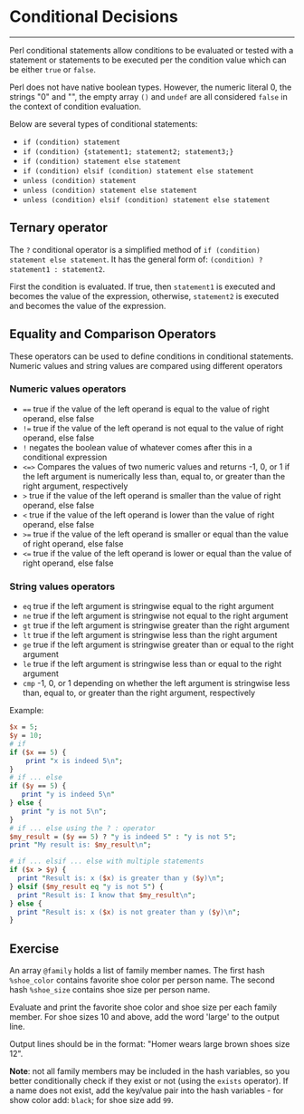 # Conditional Decisions

---

Perl conditional statements allow conditions to be evaluated or tested with a statement or statements to be executed per the condition value which can be either `true` or `false`.

Perl does not have native boolean types. However, the numeric literal 0, the strings "0" and "", the empty array `()` and `undef` are all considered `false` in the context of condition evaluation.

Below are several types of conditional statements:

-   `if (condition) statement`
-   `if (condition) {statement1; statement2; statement3;}`
-   `if (condition) statement else statement`
-   `if (condition) elsif (condition) statement else statement`
-   `unless (condition) statement`
-   `unless (condition) statement else statement`
-   `unless (condition) elsif (condition) statement else statement`

## Ternary operator

The `?` conditional operator is a simplified method of `if (condition) statement else statement`. It has the general form of: `(condition) ? statement1 : statement2`.

First the condition is evaluated. If true, then `statement1` is executed and becomes the value of the expression, otherwise, `statement2` is executed and becomes the value of the expression.

## Equality and Comparison Operators

These operators can be used to define conditions in conditional statements. Numeric values and string values are compared using different operators

### Numeric values operators

-   `==` true if the value of the left operand is equal to the value of right operand, else false
-   `!=` true if the value of the left operand is not equal to the value of right operand, else false
-   `!` negates the boolean value of whatever comes after this in a conditional expression
-   `<=>` Compares the values of two numeric values and returns -1, 0, or 1 if the left argument is numerically less than, equal to, or greater than the right argument, respectively
-   `>` true if the value of the left operand is smaller than the value of right operand, else false
-   `<` true if the value of the left operand is lower than the value of right operand, else false
-   `>=` true if the value of the left operand is smaller or equal than the value of right operand, else false
-   `<=` true if the value of the left operand is lower or equal than the value of right operand, else false

### String values operators

-   `eq` true if the left argument is stringwise equal to the right argument
-   `ne` true if the left argument is stringwise not equal to the right argument
-   `gt` true if the left argument is stringwise greater than the right argument
-   `lt` true if the left argument is stringwise less than the right argument
-   `ge` true if the left argument is stringwise greater than or equal to the right argument
-   `le` true if the left argument is stringwise less than or equal to the right argument
-   `cmp` -1, 0, or 1 depending on whether the left argument is stringwise less than, equal to, or greater than the right argument, respectively

Example:

```perl
$x = 5;
$y = 10;
# if
if ($x == 5) {
    print "x is indeed 5\n";
}
# if ... else
if ($y == 5) {
   print "y is indeed 5\n"
} else {
   print "y is not 5\n";
}
# if ... else using the ? : operator
$my_result = ($y == 5) ? "y is indeed 5" : "y is not 5";
print "My result is: $my_result\n";

# if ... elsif ... else with multiple statements
if ($x > $y) {
  print "Result is: x ($x) is greater than y ($y)\n";
} elsif ($my_result eq "y is not 5") {
  print "Result is: I know that $my_result\n";
} else {
  print "Result is: x ($x) is not greater than y ($y)\n";
}
```

## Exercise

An array `@family` holds a list of family member names. The first hash `%shoe_color` contains favorite shoe color per person name. The second hash `%shoe_size` contains shoe size per person name.

Evaluate and print the favorite shoe color and shoe size per each family member. For shoe sizes 10 and above, add the word 'large' to the output line.

Output lines should be in the format: "Homer wears large brown shoes size 12".

**Note**: not all family members may be included in the hash variables, so you better conditionally check if they exist or not (using the `exists` operator). If a name does not exist, add the key/value pair into the hash variables - for show color add: `black`; for shoe size add `99`.